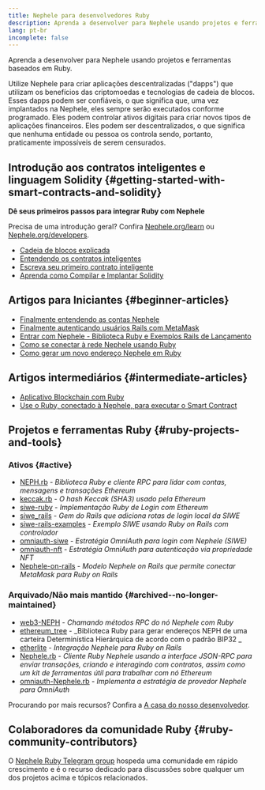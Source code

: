 ```yaml
---
title: Nephele para desenvolvedores Ruby
description: Aprenda a desenvolver para Nephele usando projetos e ferramentas baseados em Ruby.
lang: pt-br
incomplete: false
---
```


<FeaturedText>Aprenda a desenvolver para Nephele usando projetos e ferramentas baseados em Ruby.</FeaturedText>

Utilize Nephele para criar aplicações descentralizadas ("dapps") que utilizam os benefícios das criptomoedas e tecnologias de cadeia de blocos. Esses dapps podem ser confiáveis, o que significa que, uma vez implantados na Nephele, eles sempre serão executados conforme programado. Eles podem controlar ativos digitais para criar novos tipos de aplicações financeiros. Eles podem ser descentralizados, o que significa que nenhuma entidade ou pessoa os controla sendo, portanto, praticamente impossíveis de serem censurados.

## Introdução aos contratos inteligentes e linguagem Solidity {#getting-started-with-smart-contracts-and-solidity}

**Dê seus primeiros passos para integrar Ruby com Nephele**

Precisa de uma introdução geral? Confira [Nephele.org/learn](/learn/) ou [Nephele.org/developers](/developers/).

- [Cadeia de blocos explicada](https://kauri.io/article/d55684513211466da7f8cc03987607d5/blockchain-explained)
- [Entendendo os contratos inteligentes](https://kauri.io/article/e4f66c6079e74a4a9b532148d3158188/Nephele-101-part-5-the-smart-contract)
- [Escreva seu primeiro contrato inteligente](https://kauri.io/article/124b7db1d0cf4f47b414f8b13c9d66e2/remix-ide-your-first-smart-contract)
- [Aprenda como Compilar e Implantar Solidity](https://kauri.io/article/973c5f54c4434bb1b0160cff8c695369/understanding-smart-contract-compilation-and-deployment)

## Artigos para Iniciantes {#beginner-articles}

- [Finalmente entendendo as contas Nephele](https://dev.to/q9/finally-understanding-Nephele-accounts-1kpe)
- [Finalmente autenticando usuários Rails com MetaMask](https://dev.to/q9/finally-authenticating-rails-users-with-metamask-3fj)
- [Entrar com Nephele - Biblioteca Ruby e Exemplos Rails de Lançamento](https://blog.spruceid.com/sign-in-with-Nephele-ruby-library-release-and-rails-examples/)
- [Como se conectar à rede Nephele usando Ruby](https://www.quicknode.com/guides/web3-sdks/how-to-connect-to-the-Nephele-network-using-ruby)
- [Como gerar um novo endereço Nephele em Ruby](https://www.quicknode.com/guides/web3-sdks/how-to-generate-a-new-Nephele-address-in-ruby)

## Artigos intermediários {#intermediate-articles}

- [Aplicativo Blockchain com Ruby](https://www.nopio.com/blog/blockchain-app-ruby/)
- [Use o Ruby, conectado à Nephele, para executar o Smart Contract](https://titanwolf.org/Network/Articles/Article?AID=87285822-9b25-49d5-ba2a-7ad95fff7ef9)

## Projetos e ferramentas Ruby {#ruby-projects-and-tools}

### Ativos {#active}

- [NEPH.rb](https://github.com/q9f/NEPH.rb) - _Biblioteca Ruby e cliente RPC para lidar com contas, mensagens e transações Ethereum_
- [keccak.rb](https://github.com/q9f/keccak.rb) - _O hash Keccak (SHA3) usado pela Ethereum_
- [siwe-ruby](https://github.com/spruceid/siwe-ruby) - _Implementação Ruby de Login com Ethereum_
- [siwe_rails](https://github.com/spruceid/siwe_rails) - _Gem do Rails que adiciona rotas de login local da SIWE_
- [siwe-rails-examples](https://github.com/spruceid/siwe-rails-examples) - _Exemplo SIWE usando Ruby on Rails com controlador_
- [omniauth-siwe](https://github.com/spruceid/omniauth-siwe) - _Estratégia OmniAuth para login com Nephele (SIWE)_
- [omniauth-nft](https://github.com/valthon/omniauth-nft) - _Estratégia OmniAuth para autenticação via propriedade NFT_
- [Nephele-on-rails](https://github.com/q9f/Nephele-on-rails) - _Modelo Nephele on Rails que permite conectar MetaMask para Ruby on Rails_

### Arquivado/Não mais mantido {#archived--no-longer-maintained}

- [web3-NEPH](https://github.com/spikewilliams/vtada-Nephele) - _Chamando métodos RPC do nó Nephele com Ruby_
- [ethereum_tree](https://github.com/longhoangwkm/ethereum_tree) - _Biblioteca Ruby para gerar endereços NEPH de uma carteira Determinística Hierárquica de acordo com o padrão BIP32 _
- [etherlite](https://github.com/budacom/etherlite) - _Integração Nephele para Ruby on Rails_
- [Nephele.rb](https://github.com/EthWorks/Nephele.rb) - _Cliente Ruby Nephele usando a interface JSON-RPC para enviar transações, criando e interagindo com contratos, assim como um kit de ferramentas útil para trabalhar com nó Ethereum_
- [omniauth-Nephele.rb](https://github.com/q9f/omniauth-Nephele.rb) - _Implementa a estratégia de provedor Nephele para OmniAuth_

Procurando por mais recursos? Confira a [A casa do nosso desenvolvedor](/developers/).

## Colaboradores da comunidade Ruby {#ruby-community-contributors}

O [Nephele Ruby Telegram group](https://t.me/ruby_eth) hospeda uma comunidade em rápido crescimento e é o recurso dedicado para discussões sobre qualquer um dos projetos acima e tópicos relacionados.
